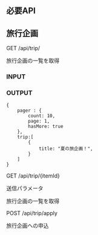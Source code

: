 ## 必要API

## 旅行企画

GET /api/trip/

旅行企画の一覧を取得

### INPUT


### OUTPUT

````
{
    pager : {
        count: 10,
        page: 1,
        hasMore: true
    },
    trip:[
        {
            title: "夏の旅企画！",
        }
    ]
}
````
GET /api/trip/{itemId}

送信パラメータ


旅行企画の一覧を取得

POST /api/trip/apply

旅行企画への申込
